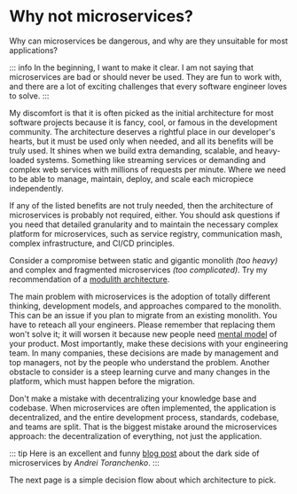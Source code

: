# Why not microservices?

Why can microservices be dangerous, and why are they unsuitable for most applications?

::: info
In the beginning, I want to make it clear. I am not saying that microservices are bad or should never be used. They are fun to work with, and there are a lot of exciting challenges that every software engineer loves to solve.
:::

My discomfort is that it is often picked as the initial architecture for most software projects because it is fancy, cool, or famous in the development community. The architecture deserves a rightful place in our developer's hearts, but it must be used only when needed, and all its benefits will be truly used. It shines when we build extra demanding, scalable, and heavy-loaded systems. Something like streaming services or demanding and complex web services with millions of requests per minute. Where we need to be able to manage, maintain, deploy, and scale each micropiece independently. 

If any of the listed benefits are not truly needed, then the architecture of microservices is probably not required, either. You should ask questions if you need that detailed granularity and to maintain the necessary complex platform for microservices, such as service registry, communication mash, complex infrastructure, and CI/CD principles.

Consider a compromise between static and gigantic monolith *(too heavy)* and complex and fragmented microservices *(too complicated)*. Try my recommendation of a [modulith architecture](modulith).

The main problem with microservices is the adoption of totally different thinking, development models, and approaches compared to the monolith. This can be an issue if you plan to migrate from an existing monolith. You have to reteach all your engineers. Please remember that replacing them won't solve it; it will worsen it because new people need [mental model](https://www.baldurbjarnason.com/2022/theory-building/) of your product. Most importantly, make these decisions with your engineering team. In many companies, these decisions are made by management and top managers, not by the people who understand the problem. Another obstacle to consider is a steep learning curve and many changes in the platform, which must happen before the migration.

Don't make a mistake with decentralizing your knowledge base and codebase. When microservices are often implemented, the application is decentralized, and the entire development process, standards, codebase, and teams are split. That is the biggest mistake around the microservices approach: the decentralization of everything, not just the application.

::: tip
Here is an excellent and funny [blog post](https://renegadeotter.com/2023/09/10/death-by-a-thousand-microservices.html) about the dark side of microservices by *Andrei Toranchenko*.
:::

The next page is a simple decision flow about which architecture to pick.